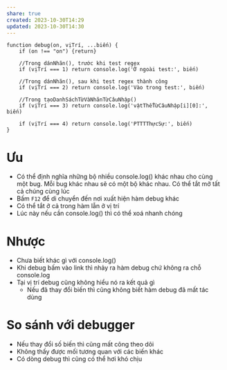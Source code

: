 ```yaml
---
share: true
created: 2023-10-30T14:29
updated: 2023-10-30T14:30
---
```

```
function debug(on, vịTrí, ...biến) {
    if (on !== "on") {return}

    //Trong dánNhãn(), trước khi test regex
    if (vịTrí === 1) return console.log('Ở ngoài test:', biến)

    //Trong dánNhãn(), sau khi test regex thành công
    if (vịTrí === 2) return console.log('Vào trong test:', biến)
    
    //Trong tạoDanhSáchTừVàNhãnTừCâuNhập() 
    if (vịTrí === 3) return console.log('vậtThểTừCâuNhập[i][0]:', biến)

    if (vịTrí === 4) return console.log('PTTTThựcSự:', biến)
}
```
# Ưu
- Có thể định nghĩa những bộ nhiều console.log() khác nhau cho cùng một bug. Mỗi bug khác nhau sẽ có một bộ khác nhau. Có thể tắt mở tất cả chúng cùng lúc
- Bấm `F12` để di chuyển đến nơi xuất hiện hàm debug khác
- Có thể tắt ở cả trong hàm lẫn ở vị trí
- Lúc này nếu cần console.log() thì có thể xoá nhanh chóng
# Nhược
- Chưa biết khác gì với console.log()
- Khi debug bấm vào link thì nhảy ra hàm debug chứ không ra chỗ console.log
- Tại vị trí debug cũng không hiểu nó ra kết quả gì
	- Nếu đã thay đổi biến thì cũng không biết hàm debug đã mất tác dùng

# So sánh với debugger
- Nếu thay đổi số biến thì cũng mất công theo dõi
- Không thấy được mối tương quan với các biến khác
- Có dòng debug thì cũng có thể hơi khó chịu 
